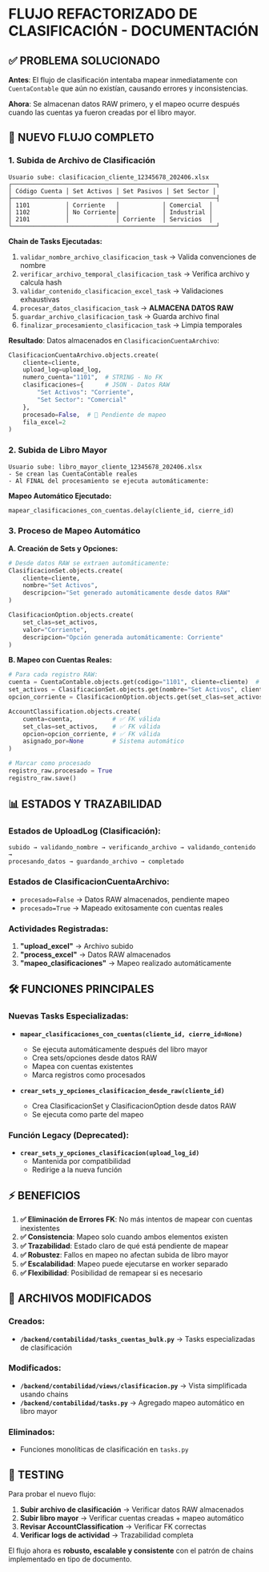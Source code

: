 # FLUJO REFACTORIZADO DE CLASIFICACIÓN - DOCUMENTACIÓN

## ✅ PROBLEMA SOLUCIONADO

**Antes**: El flujo de clasificación intentaba mapear inmediatamente con `CuentaContable` que aún no existían, causando errores y inconsistencias.

**Ahora**: Se almacenan datos RAW primero, y el mapeo ocurre después cuando las cuentas ya fueron creadas por el libro mayor.

## 🔄 NUEVO FLUJO COMPLETO

### 1. **Subida de Archivo de Clasificación**
```
Usuario sube: clasificacion_cliente_12345678_202406.xlsx
┌─────────────────────────────────────────────────────────┐
│ Código Cuenta │ Set Activos │ Set Pasivos │ Set Sector │
├─────────────────────────────────────────────────────────┤
│ 1101          │ Corriente   │            │ Comercial  │
│ 1102          │ No Corriente│            │ Industrial │
│ 2101          │             │ Corriente  │ Servicios  │
└─────────────────────────────────────────────────────────┘
```

**Chain de Tasks Ejecutadas:**
1. `validar_nombre_archivo_clasificacion_task` → Valida convenciones de nombre
2. `verificar_archivo_temporal_clasificacion_task` → Verifica archivo y calcula hash
3. `validar_contenido_clasificacion_excel_task` → Validaciones exhaustivas
4. `procesar_datos_clasificacion_task` → **ALMACENA DATOS RAW**
5. `guardar_archivo_clasificacion_task` → Guarda archivo final
6. `finalizar_procesamiento_clasificacion_task` → Limpia temporales

**Resultado**: Datos almacenados en `ClasificacionCuentaArchivo`:
```python
ClasificacionCuentaArchivo.objects.create(
    cliente=cliente,
    upload_log=upload_log,
    numero_cuenta="1101",  # STRING - No FK
    clasificaciones={      # JSON - Datos RAW
        "Set Activos": "Corriente",
        "Set Sector": "Comercial"
    },
    procesado=False,  # 🔑 Pendiente de mapeo
    fila_excel=2
)
```

### 2. **Subida de Libro Mayor** 
```
Usuario sube: libro_mayor_cliente_12345678_202406.xlsx
- Se crean las CuentaContable reales
- Al FINAL del procesamiento se ejecuta automáticamente:
```

**Mapeo Automático Ejecutado:**
```python
mapear_clasificaciones_con_cuentas.delay(cliente_id, cierre_id)
```

### 3. **Proceso de Mapeo Automático**

**A. Creación de Sets y Opciones:**
```python
# Desde datos RAW se extraen automáticamente:
ClasificacionSet.objects.create(
    cliente=cliente,
    nombre="Set Activos",
    descripcion="Set generado automáticamente desde datos RAW"
)

ClasificacionOption.objects.create(
    set_clas=set_activos,
    valor="Corriente",
    descripcion="Opción generada automáticamente: Corriente"
)
```

**B. Mapeo con Cuentas Reales:**
```python
# Para cada registro RAW:
cuenta = CuentaContable.objects.get(codigo="1101", cliente=cliente)  # ✅ Ahora existe
set_activos = ClasificacionSet.objects.get(nombre="Set Activos", cliente=cliente)
opcion_corriente = ClasificacionOption.objects.get(set_clas=set_activos, valor="Corriente")

AccountClassification.objects.create(
    cuenta=cuenta,           # ✅ FK válida
    set_clas=set_activos,    # ✅ FK válida  
    opcion=opcion_corriente, # ✅ FK válida
    asignado_por=None        # Sistema automático
)

# Marcar como procesado
registro_raw.procesado = True
registro_raw.save()
```

## 📊 ESTADOS Y TRAZABILIDAD

### Estados de UploadLog (Clasificación):
```
subido → validando_nombre → verificando_archivo → validando_contenido → 
procesando_datos → guardando_archivo → completado
```

### Estados de ClasificacionCuentaArchivo:
- `procesado=False` → Datos RAW almacenados, pendiente mapeo
- `procesado=True` → Mapeado exitosamente con cuentas reales

### Actividades Registradas:
1. **"upload_excel"** → Archivo subido
2. **"process_excel"** → Datos RAW almacenados
3. **"mapeo_clasificaciones"** → Mapeo realizado automáticamente

## 🛠 FUNCIONES PRINCIPALES

### Nuevas Tasks Especializadas:
- **`mapear_clasificaciones_con_cuentas(cliente_id, cierre_id=None)`**
  - Se ejecuta automáticamente después del libro mayor
  - Crea sets/opciones desde datos RAW
  - Mapea con cuentas existentes
  - Marca registros como procesados

- **`crear_sets_y_opciones_clasificacion_desde_raw(cliente_id)`**
  - Crea ClasificacionSet y ClasificacionOption desde datos RAW
  - Se ejecuta como parte del mapeo

### Función Legacy (Deprecated):
- **`crear_sets_y_opciones_clasificacion(upload_log_id)`**
  - Mantenida por compatibilidad
  - Redirige a la nueva función

## ⚡ BENEFICIOS

1. **✅ Eliminación de Errores FK**: No más intentos de mapear con cuentas inexistentes
2. **✅ Consistencia**: Mapeo solo cuando ambos elementos existen
3. **✅ Trazabilidad**: Estado claro de qué está pendiente de mapear
4. **✅ Robustez**: Fallos en mapeo no afectan subida de libro mayor
5. **✅ Escalabilidad**: Mapeo puede ejecutarse en worker separado
6. **✅ Flexibilidad**: Posibilidad de remapear si es necesario

## 🔧 ARCHIVOS MODIFICADOS

### Creados:
- **`/backend/contabilidad/tasks_cuentas_bulk.py`** → Tasks especializadas de clasificación

### Modificados:
- **`/backend/contabilidad/views/clasificacion.py`** → Vista simplificada usando chains
- **`/backend/contabilidad/tasks.py`** → Agregado mapeo automático en libro mayor

### Eliminados:
- Funciones monolíticas de clasificación en `tasks.py`

## 📝 TESTING

Para probar el nuevo flujo:

1. **Subir archivo de clasificación** → Verificar datos RAW almacenados
2. **Subir libro mayor** → Verificar cuentas creadas + mapeo automático
3. **Revisar AccountClassification** → Verificar FK correctas
4. **Verificar logs de actividad** → Trazabilidad completa

El flujo ahora es **robusto, escalable y consistente** con el patrón de chains implementado en tipo de documento.
